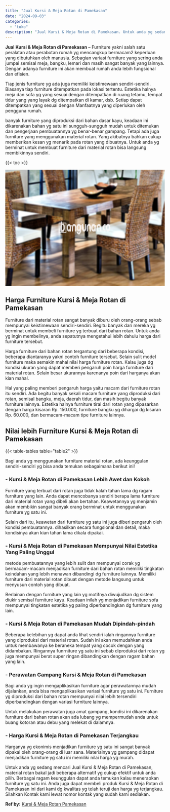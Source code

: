 ```yaml
---
title: "Jual Kursi & Meja Rotan di Pamekasan"
date: "2024-09-03"
categories: 
  - "toko"
description: "Jual Kursi & Meja Rotan di Pamekasan. Untuk anda yg sedang mencari Jual Kursi & Meja Rotan di Pamekasan, material rotan bakal jadi beberapa alternatif yg cuk..."
---
```


**Jual Kursi & Meja Rotan di Pamekasan** – Furniture yakni salah satu peralatan atau perabotan rumah yg mencangkup bermacam2 keperluan yang dibutuhkan oleh manusia. Sebagian variasi furniture yang sering anda jumpai semisal meja, bangku, lemari dan masih sangat banyak yang lainnya. Dengan adanya furniture ini akan membuat rumah anda lebih fungsional dan efisien.

Tiap jenis furniture yg ada juga memiliki keistimewaan sendiri-sendiri. Biasanya tiap furniture ditempatkan pada lokasi tertentu. Estetika halnya meja dan sofa yg yang sesuai dengan ditempatkan di ruang tetamu, tempat tidur yang yang layak dg ditempatkan di kamar, dsb. Setiap dapat ditempatkan yang sesuai dengan Manfaatnya yang diperlukan oleh pengguna rumah.

banyak furniture yang diproduksi dari bahan dasar kayu, keadaan ini dikarenakan bahan yg satu ini sungguh-sungguh mudah untuk ditemukan dan pengerjaan pembuatannya yg benar-benar gampang. Tetapi ada juga furniture yang menggunakan material rotan. Yang akibatnya bahkan cukup memberikan kesan yg menarik pada rotan yang dibuatnya. Untuk anda yg berminat untuk membuat furniture dari material rotan bisa langsung membikinnya sendiri.

{{< toc >}}

![Jual Kursi & Meja Rotan di Pamekasan](/images/kursi-meja-rotan-murah08.png)

## Harga Furniture Kursi & Meja Rotan di Pamekasan

Furniture dari material rotan sangat banyak diburu oleh orang-orang sebab mempunyai keistimewaan sendiri-sendiri. Begitu banyak dari mereka yg berminat untuk membeli furniture yg terbuat dari bahan rotan. Untuk anda yg ingin membelinya, anda sepatutnya mengetahui lebih dahulu harga dari furniture tersebut.

Harga furniture dari bahan rotan tergantung dari beberapa kondisi, beberapa diantaranya yakni contoh furniture tersebut. Selain sulit model furniture maka semakin mahal nilai harga furniture rotan. Kalau juga dg kondisi ukuran yang dapat memberi pengaruh poin harga furniture dari material rotan. Selain besar ukurannya karenanya poin dari harganya akan kian mahal.

Hal yang paling memberi pengaruh harga yaitu macam dari furniture rotan itu sendiri. Ada begitu banyak sekali macam furniture yang diproduksi dari rotan, semisal bangku, meja, daerah tidur, dan masih begitu banyak furniture lainnya. Estetika halnya furniture tirai dari rotan yang dipasarkan dengan harga kisaran Rp. 150.000, furniture bangku yg dihargai dg kisaran Rp. 60.000, dan bermacam-macam tipe furniture lainnya.

## Nilai lebih Furniture Kursi & Meja Rotan di Pamekasan

{{< table-tables table="table2" >}}

Bagi anda yg menggunakan furniture material rotan, ada keunggulan sendiri-sendiri yg bisa anda temukan sebagaimana berikut ini!

### \- Kursi & Meja Rotan di Pamekasan Lebih Awet dan Kokoh

Furniture yang terbuat dari rotan juga tidak kalah tahan lama dg ragam furniture yang lain. Anda dapat mencobanya sendiri berapa lama furniture dari material rotan yang dibeli akan bertahan. Keawetannya yg menjamin akan membikin sangat banyak orang berminat untuk menggunakan furniture yg satu ini.

Selain dari itu, keawetan dari furniture yg satu ini juga diberi pengaruh oleh kondisi pembuatannya. dihasilkan secara fungsional dan detail, maka kondisinya akan kian tahan lama dikala dipakai.

### \- Kursi & Meja Rotan di Pamekasan Mempunyai Nilai Estetika Yang Paling Unggul

metode pembuatannya yang lebih sulit dan mempunyai corak yg bermacam-macam menjadikan furniture dari bahan rotan memiliki tingkatan keindahan yang lebih menawan dibandingi dg furniture lainnya. Memiliki furniture dari material rotan dibuat dengan metode langsung untuk menyusun contoh yang dibuat.

Berlainan dengan furniture yang lain yg motifnya diwujudkan dg sistem diukir semisal furniture kayu. Keadaan inilah yg menjadikan furniture sofa mempunyai tingkatan estetika yg paling diperbandingkan dg furniture yang lain.

### \- Kursi & Meja Rotan di Pamekasan Mudah Dipindah-pindah

Beberapa kelebihan yg dapat anda lihat sendiri ialah ringannya furniture yang diproduksi dari material rotan. Sudah ini akan memudahkan anda untuk membawanya ke beraneka tempat yang cocok dengan yang didambakan. Ringannya funrniture yg satu ini sebab diproduksi dari rotan yg juga mempunyai berat super ringan dibandingkan dengan ragam bahan yang lain.

### \- Perawatan Gampang Kursi & Meja Rotan di Pamekasan

Bagi anda yg ingin mengaplikasikan furniture agar perawatannya mudah dijalankan, anda bisa mengaplikasikan variasi furniture yg satu ini. Furniture yg diproduksi dari bahan rotan mempunyai nilai lebih tersendiri diperbandingkan dengan variasi furniture lainnya.

Untuk melakukan perawatan juga amat gampang, kondisi ini dikarenakan furniture dari bahan rotan akan ada lubang yg mempermudah anda untuk buang kotoran atau debu yang melekat di dalamnya.

### \- Harga Kursi & Meja Rotan di Pamekasan Terjangkau

Harganya yg ekonimis menjadikan furniture yg satu ini sangat banyak dipakai oleh orang-orang di luar sana. Materialnya yg gampang didapat menjadikan furniture yg satu ini memiliki nilai harga yg murah.

Untuk anda yg sedang mencari Jual Kursi & Meja Rotan di Pamekasan, material rotan bakal jadi beberapa alternatif yg cukup efektif untuk anda pilih. Berbagai ragam keunggulan dapat anda temukan kalau menerapkan furniture yg satu ini. Anda juga dapat membeli produk Kursi & Meja Rotan di Pamekasan ini dari kami dg kwalitas yg telah teruji dan harga yg terjangkau. Silahkan Kontak kami lewat nomor kontak yang sudah kami sediakan.

**Ref by:** [Kursi & Meja Rotan Pamekasan](https://id.wikipedia.org/wiki/Kursi)
